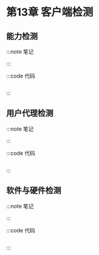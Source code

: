 # 第13章 客户端检测

## 能力检测

:::note 笔记

:::

:::code 代码

```js

```

:::

## 用户代理检测

:::note 笔记

:::

:::code 代码

```js

```

:::

## 软件与硬件检测

:::note 笔记

:::

:::code 代码

```js

```

:::

